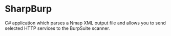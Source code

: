 # SharpBurp
C# application which parses a Nmap XML output file and allows you to send selected HTTP services to the BurpSuite scanner.
